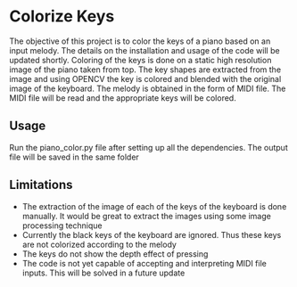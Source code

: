# Colorize Keys

The objective of this project is to color the keys of a piano based on an input melody. The details on the installation and usage of the code will be updated shortly.
Coloring of the keys is done on a static high resolution image of the piano taken from top. The key shapes are extracted from the image and using OPENCV the key is colored
and blended with the original image of the keyboard. The melody is obtained in the form of MIDI file. The MIDI file will be read and the appropriate keys will be colored.

## Usage
Run the piano_color.py file after setting up all the dependencies. The output file will be saved in the same folder

## Limitations
* The extraction of the image of each of the keys of the keyboard is done manually. It would be great to extract the images using some image processing technique
* Currently the black keys of the keyboard are ignored. Thus these keys are not colorized according to the melody
* The keys do not show the depth effect of pressing
* The code is not yet capable of accepting and interpreting MIDI file inputs. This will be solved in a future update

